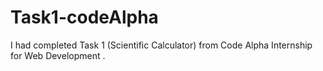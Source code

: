# Task1-codeAlpha
I had completed Task 1 (Scientific Calculator) from Code Alpha Internship for Web Development .
